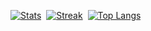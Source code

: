 <!-- ## Hi there 👋 -->
<!--
**josharnow/josharnow** is a ✨ _special_ ✨ repository because its `README.md` (this file) appears on your GitHub profile.

Here are some ideas to get you started:

- 🔭 I’m currently working on ...
- 🌱 I’m currently learning ...
- 👯 I’m looking to collaborate on ...
- 🤔 I’m looking for help with ...
- 💬 Ask me about ...
- 📫 How to reach me: ...
- 😄 Pronouns: ...
- ⚡ Fun fact: ...
-->


<!-- TODO - Styling -->

<!-- "By default, the stats card only shows statistics like stars, commits, and pull requests from public repositories. To show private statistics on the stats card, you should deploy your own instance using your own GitHub API token." -->
[![Stats](https://github-readme-stats-two-green-85.vercel.app/api?username=josharnow&count_private=true&show_icons=true&disable_animations=true&theme=dark)](https://www.josharnow.com)&nbsp;&nbsp;[![Streak](https://github-readme-streak-stats.herokuapp.com/?user=josharnow&theme=dark)](https://www.josharnow.com)&nbsp;&nbsp;[![Top Langs](https://github-readme-stats.vercel.app/api/top-langs/?username=josharnow&layout=compact&theme=dark&count_private=true)](https://www.josharnow.com)
